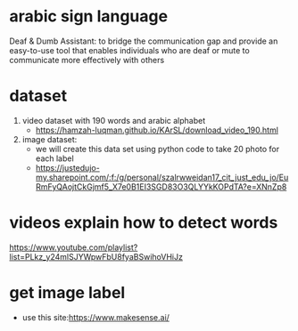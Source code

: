 # arabic sign language
Deaf & Dumb Assistant: to bridge the communication gap and provide
an easy-to-use tool that enables individuals who are deaf or mute to communicate more
effectively with others
# dataset
1.  video dataset with 190 words and arabic alphabet
       -  https://hamzah-luqman.github.io/KArSL/download_video_190.html
2.  image dataset:
       -  we will create this data set using python code to take 20 photo for each label
       -  https://justedujo-my.sharepoint.com/:f:/g/personal/szalrwweidan17_cit_just_edu_jo/EuRmFyQAojtCkGjmf5_X7e0B1EI3SGD83O3QLYYkKOPdTA?e=XNnZp8

# videos  explain how to detect words
https://www.youtube.com/playlist?list=PLkz_y24mlSJYWpwFbU8fyaBSwihoVHiJz
# get image label
- use this site:https://www.makesense.ai/

